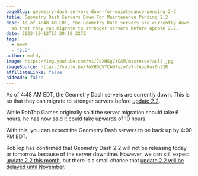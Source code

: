 ```yaml
---
pageSlug: geometry-dash-servers-down-for-maintenance-pending-2-2
title: Geometry Dash Servers Down For Maintenance Pending 2.2
desc: As of 4:48 AM EDT, the Geometry Dash servers are currently down. This is
  so that they can migrate to stronger servers before update 2.2.
date: 2023-10-12T16:20:10.327Z
tags:
  - news
  - "2.2"
author: moldy
image: https://img.youtube.com/vi/7oXHGgVYCAM/maxresdefault.jpg
imageSource: https://youtu.be/7oXHGgVYCAM?si=Ya7-fAogKur0nl3R
affiliateLinks: false
hideAds: false
---
```

As of 4:48 AM EDT, the Geometry Dash servers are currently down. This is so that they can migrate to stronger servers before [update 2.2](/categories/).

While RobTop Games originally said the server migration should take 6 hours, he has now said it could take upwards of 10 hours.

With this, you can expect the Geometry Dash servers to be back up by 4:00 PM EDT.

RobTop has confirmed that Geometry Dash 2.2 will not be releasing today or tomorrow because of the server downtime. However, we can still expect [update 2.2 this month](/posts/final-geometry-dash-2-2-release-date-confirmed-by-robtop/), but there is a small chance that [update 2.2 will be delayed until November](/posts/geometry-dash-2-2-release-date-might-get-delayed-to-after-october/).